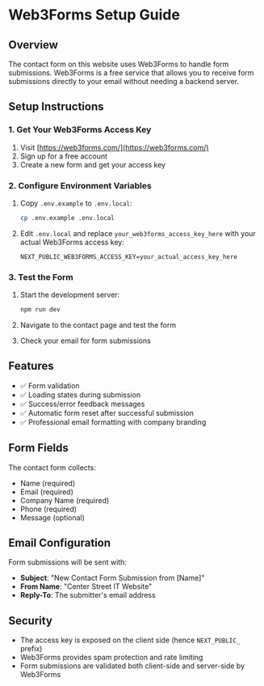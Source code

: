 # Web3Forms Setup Guide

## Overview
The contact form on this website uses Web3Forms to handle form submissions. Web3Forms is a free service that allows you to receive form submissions directly to your email without needing a backend server.

## Setup Instructions

### 1. Get Your Web3Forms Access Key
1. Visit [https://web3forms.com/](https://web3forms.com/)
2. Sign up for a free account
3. Create a new form and get your access key

### 2. Configure Environment Variables
1. Copy `.env.example` to `.env.local`:
   ```bash
   cp .env.example .env.local
   ```

2. Edit `.env.local` and replace `your_web3forms_access_key_here` with your actual Web3Forms access key:
   ```
   NEXT_PUBLIC_WEB3FORMS_ACCESS_KEY=your_actual_access_key_here
   ```

### 3. Test the Form
1. Start the development server:
   ```bash
   npm run dev
   ```

2. Navigate to the contact page and test the form
3. Check your email for form submissions

## Features
- ✅ Form validation
- ✅ Loading states during submission
- ✅ Success/error feedback messages
- ✅ Automatic form reset after successful submission
- ✅ Professional email formatting with company branding

## Form Fields
The contact form collects:
- Name (required)
- Email (required)
- Company Name (required)
- Phone (required)
- Message (optional)

## Email Configuration
Form submissions will be sent with:
- **Subject**: "New Contact Form Submission from [Name]"
- **From Name**: "Center Street IT Website"
- **Reply-To**: The submitter's email address

## Security
- The access key is exposed on the client side (hence `NEXT_PUBLIC_` prefix)
- Web3Forms provides spam protection and rate limiting
- Form submissions are validated both client-side and server-side by Web3Forms
